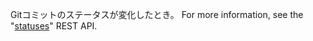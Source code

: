 Gitコミットのステータスが変化したとき。 For more information, see the "[statuses](/rest/reference/commits#commit-statuses)" REST API.
